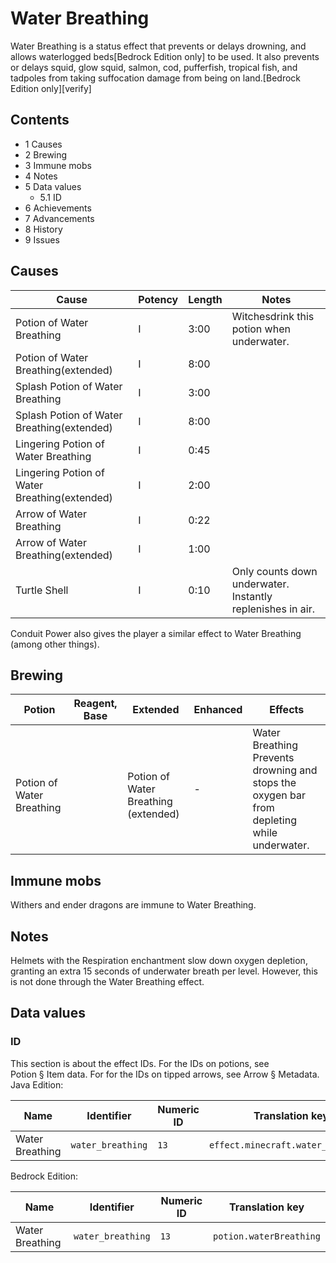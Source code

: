 # Water Breathing
Water Breathing is a status effect that prevents or delays drowning, and allows waterlogged beds‌[Bedrock Edition  only] to be used. It also prevents or delays squid, glow squid, salmon, cod, pufferfish, tropical fish, and tadpoles from taking suffocation damage from being on land.‌[Bedrock Edition  only][verify]

## Contents
- 1 Causes
- 2 Brewing
- 3 Immune mobs
- 4 Notes
- 5 Data values
	- 5.1 ID
- 6 Achievements
- 7 Advancements
- 8 History
- 9 Issues

## Causes
| Cause                                         | Potency | Length | Notes                                                      |
|-----------------------------------------------|---------|--------|------------------------------------------------------------|
| Potion of Water Breathing                     | I       | 3:00   | Witchesdrink this potion when underwater.                  |
| Potion of Water Breathing(extended)           | I       | 8:00   |                                                            |
| Splash Potion of Water Breathing              | I       | 3:00   |                                                            |
| Splash Potion of Water Breathing(extended)    | I       | 8:00   |                                                            |
| Lingering Potion of Water Breathing           | I       | 0:45   |                                                            |
| Lingering Potion of Water Breathing(extended) | I       | 2:00   |                                                            |
| Arrow of Water Breathing                      | I       | 0:22   |                                                            |
| Arrow of Water Breathing(extended)            | I       | 1:00   |                                                            |
| Turtle Shell                                  | I       | 0:10   | Only counts down underwater. Instantly replenishes in air. |

Conduit Power also gives the player a similar effect to Water Breathing (among other things).

## Brewing
| Potion                         | Reagent, Base | Extended                                  | Enhanced | Effects                                                                                         |
|--------------------------------|---------------|-------------------------------------------|----------|-------------------------------------------------------------------------------------------------|
| <br/>Potion of Water Breathing |               | <br/>Potion of Water Breathing (extended) | -        | Water Breathing<br/>Prevents drowning and stops the oxygen bar from depleting while underwater. |

## Immune mobs
Withers and ender dragons are immune to Water Breathing.

## Notes
Helmets with the Respiration enchantment slow down oxygen depletion, granting an extra 15 seconds of underwater breath per level. However, this is not done through the Water Breathing effect.

## Data values
### ID
This section is about the effect IDs.  For the IDs on potions, see Potion § Item data.  For for the IDs on tipped arrows, see Arrow § Metadata.
Java Edition:

| Name            | Identifier        | Numeric ID | Translation key                    |
|-----------------|-------------------|------------|------------------------------------|
| Water Breathing | `water_breathing` | `13`       | `effect.minecraft.water_breathing` |

Bedrock Edition:

| Name            | Identifier        | Numeric ID | Translation key         |
|-----------------|-------------------|------------|-------------------------|
| Water Breathing | `water_breathing` | `13`       | `potion.waterBreathing` |

